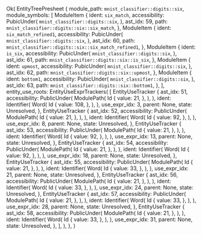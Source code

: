 Ok(
    EntityTreePresheet {
        module_path: `mnist_classifier::digits::six`,
        module_symbols: [
            ModuleItem {
                ident: `six_match`,
                accessibility: PubicUnder(
                    `mnist_classifier::digits::six`,
                ),
                ast_idx: 59,
                path: `mnist_classifier::digits::six::six_match`,
            },
            ModuleItem {
                ident: `six_match_refined1`,
                accessibility: PubicUnder(
                    `mnist_classifier::digits::six`,
                ),
                ast_idx: 60,
                path: `mnist_classifier::digits::six::six_match_refined1`,
            },
            ModuleItem {
                ident: `is_six`,
                accessibility: PubicUnder(
                    `mnist_classifier::digits::six`,
                ),
                ast_idx: 61,
                path: `mnist_classifier::digits::six::is_six`,
            },
            ModuleItem {
                ident: `upmost`,
                accessibility: PubicUnder(
                    `mnist_classifier::digits::six`,
                ),
                ast_idx: 62,
                path: `mnist_classifier::digits::six::upmost`,
            },
            ModuleItem {
                ident: `bottom1`,
                accessibility: PubicUnder(
                    `mnist_classifier::digits::six`,
                ),
                ast_idx: 63,
                path: `mnist_classifier::digits::six::bottom1`,
            },
        ],
        entity_use_roots: EntityUseExprTrackers(
            [
                EntityUseTracker {
                    ast_idx: 51,
                    accessibility: PublicUnder(
                        ModulePath(
                            Id {
                                value: 21,
                            },
                        ),
                    ),
                    ident: Identifier(
                        Word(
                            Id {
                                value: 108,
                            },
                        ),
                    ),
                    use_expr_idx: 3,
                    parent: None,
                    state: Unresolved,
                },
                EntityUseTracker {
                    ast_idx: 52,
                    accessibility: PublicUnder(
                        ModulePath(
                            Id {
                                value: 21,
                            },
                        ),
                    ),
                    ident: Identifier(
                        Word(
                            Id {
                                value: 92,
                            },
                        ),
                    ),
                    use_expr_idx: 8,
                    parent: None,
                    state: Unresolved,
                },
                EntityUseTracker {
                    ast_idx: 53,
                    accessibility: PublicUnder(
                        ModulePath(
                            Id {
                                value: 21,
                            },
                        ),
                    ),
                    ident: Identifier(
                        Word(
                            Id {
                                value: 92,
                            },
                        ),
                    ),
                    use_expr_idx: 13,
                    parent: None,
                    state: Unresolved,
                },
                EntityUseTracker {
                    ast_idx: 54,
                    accessibility: PublicUnder(
                        ModulePath(
                            Id {
                                value: 21,
                            },
                        ),
                    ),
                    ident: Identifier(
                        Word(
                            Id {
                                value: 92,
                            },
                        ),
                    ),
                    use_expr_idx: 18,
                    parent: None,
                    state: Unresolved,
                },
                EntityUseTracker {
                    ast_idx: 55,
                    accessibility: PublicUnder(
                        ModulePath(
                            Id {
                                value: 21,
                            },
                        ),
                    ),
                    ident: Identifier(
                        Word(
                            Id {
                                value: 33,
                            },
                        ),
                    ),
                    use_expr_idx: 21,
                    parent: None,
                    state: Unresolved,
                },
                EntityUseTracker {
                    ast_idx: 56,
                    accessibility: PublicUnder(
                        ModulePath(
                            Id {
                                value: 21,
                            },
                        ),
                    ),
                    ident: Identifier(
                        Word(
                            Id {
                                value: 33,
                            },
                        ),
                    ),
                    use_expr_idx: 24,
                    parent: None,
                    state: Unresolved,
                },
                EntityUseTracker {
                    ast_idx: 57,
                    accessibility: PublicUnder(
                        ModulePath(
                            Id {
                                value: 21,
                            },
                        ),
                    ),
                    ident: Identifier(
                        Word(
                            Id {
                                value: 33,
                            },
                        ),
                    ),
                    use_expr_idx: 28,
                    parent: None,
                    state: Unresolved,
                },
                EntityUseTracker {
                    ast_idx: 58,
                    accessibility: PublicUnder(
                        ModulePath(
                            Id {
                                value: 21,
                            },
                        ),
                    ),
                    ident: Identifier(
                        Word(
                            Id {
                                value: 33,
                            },
                        ),
                    ),
                    use_expr_idx: 31,
                    parent: None,
                    state: Unresolved,
                },
            ],
        ),
    },
)